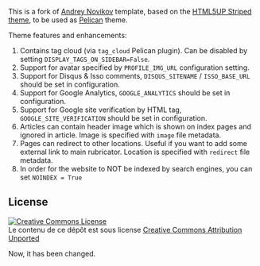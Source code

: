 This is a fork of [Andrey Novikov](https://github.com/andreynovikov/pelican-html5up-striped) template, based on the [HTML5UP Striped theme](http://html5up.net/striped), to be used as [Pelican](http://getpelican.com/) theme.

Theme features and enhancements:

1. Contains tag cloud (via `tag_cloud` Pelican plugin). Can be disabled by setting `DISPLAY_TAGS_ON_SIDEBAR=False`.
2. Support for avatar specified by `PROFILE_IMG_URL` configuration setting.
3. Support for Disqus & Isso comments, `DISQUS_SITENAME` / `ISSO_BASE_URL` should be set in configuration.
4. Support for Google Analytics, `GOOGLE_ANALYTICS` should be set in configuration.
5. Support for Google site verification by HTML tag, `GOOGLE_SITE_VERIFICATION` should be set in configuration.
6. Articles can contain header image which is shown on index pages and ignored in article. Image is specified with `image` file metadata.
7. Pages can redirect to other locations. Useful if you want to add some external link to main rubricator. Location is specified with `redirect` file metadata.
8. In order for the website to NOT be indexed by search engines, you can set `NOINDEX = True`


## License

<a rel="license" href="http://creativecommons.org/licenses/by/3.0/"><img alt="Creative Commons License" style="border-width:0" src="https://i.creativecommons.org/l/by/3.0/88x31.png" /></a><br />Le contenu de ce dépôt est sous license <a rel="license" href="http://creativecommons.org/licenses/by/3.0/">Creative Commons Attribution Unported</a>

Now, it has been changed.
